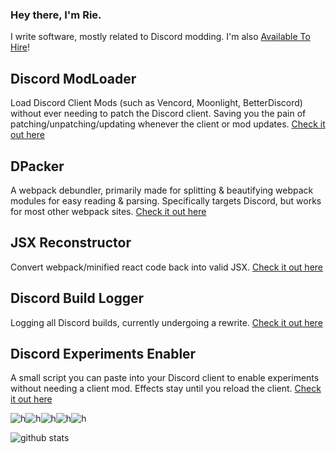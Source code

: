 ### Hey there, I'm Rie.

I write software, mostly related to Discord modding. I'm also [Available To Hire](https://megu.dev)!

## Discord ModLoader
Load Discord Client Mods (such as Vencord, Moonlight, BetterDiscord) without ever needing to patch the Discord client. Saving you the pain of patching/unpatching/updating whenever the client or mod updates.
[Check it out here](https://github.com/MeguminSama/Discord-ModLoader)

## DPacker
A webpack debundler, primarily made for splitting & beautifying webpack modules for easy reading & parsing. Specifically targets Discord, but works for most other webpack sites.
[Check it out here](https://github.com/MeguminSama/dpacker)

## JSX Reconstructor
Convert webpack/minified react code back into valid JSX.
[Check it out here](https://github.com/MeguminSama/JSX-Reconstructor)

## Discord Build Logger
Logging all Discord builds, currently undergoing a rewrite.
[Check it out here](https://github.com/discord-build-logger/scraper)

## Discord Experiments Enabler
A small script you can paste into your Discord client to enable experiments without needing a client mod. Effects stay until you reload the client.
[Check it out here](https://gist.github.com/MeguminSama/2cae24c9e4c335c661fa94e72235d4c4)


![h](https://cdn.discordapp.com/emojis/740291184223584437.gif)![h](https://cdn.discordapp.com/emojis/740291184223584437.gif)![h](https://cdn.discordapp.com/emojis/740291184223584437.gif)![h](https://cdn.discordapp.com/emojis/740291184223584437.gif)![h](https://cdn.discordapp.com/emojis/740291184223584437.gif)

![github stats](https://github-readme-stats.vercel.app/api?username=meguminsama&theme=radical&show_icons=true&hide_border=true)
